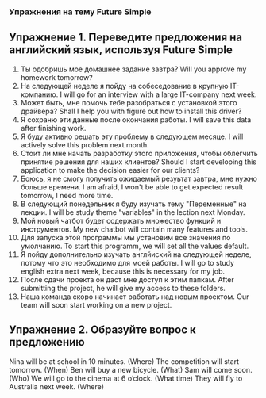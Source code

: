 ### Упражнения на тему Future Simple
## Упражнение 1. Переведите предложения на английский язык, используя Future Simple
1. Ты одобришь мое домашнее задание завтра? Will you approve my homework tomorrow?
2. На следующей неделе я пойду на собеседование в крупную IT-компанию. I will go for an interview with a large IT-company next week.
3. Может быть, мне помочь тебе разобраться с установкой этого драйвера? Shall I help you with figure out how to install this driver?
4. Я сохраню эти данные после окончания работы. I will save this data after finishing work.
5. Я буду активно решать эту проблему в следующем месяце. I will actively solve this problem next month.
6. Стоит ли мне начать разработку этого приложения, чтобы облегчить принятие решения для наших клиентов? Should I start developing this application to make the decision easier for our clients?
7. Боюсь, я не смогу получить ожидаемый резуьтат завтра, мне нужно больше времени. I am afraid, I won't be able to get expected result tomorrow, I need more time.
8. В следующий понедельник я буду изучать тему "Переменные" на лекции. I will be study theme "variables" in the lection next Monday.
9. Мой новый чатбот будет содержать множество функций и инструментов. My new chatbot will contain many features and tools.
10. Для запуска этой программы мы установим все значения по умолчанию. To start this programm, we will set all the values default.
11. Я пойду дополнительно изучать англйиский на следующей неделе, потому что это необходимо для моей работы. I will go to study english extra next week, because this is necessary for my job.
12. После сдачи проекта он даст мне доступ к этим папкам. After submitting the project, he will give my access to these folders.
13. Наша команда скоро начинает работать над новым проектом. Our team will soon start working on a new project.
## Упражнение 2. Образуйте вопрос к предложению
Nina will be at school in 10 minutes. (Where)
The competition will start tomorrow. (When)
Ben will buy a new bicycle. (What)
Sam will come soon. (Who)
We will go to the cinema at 6 o’clock. (What time)
They will fly to Australia next week. (Where)
